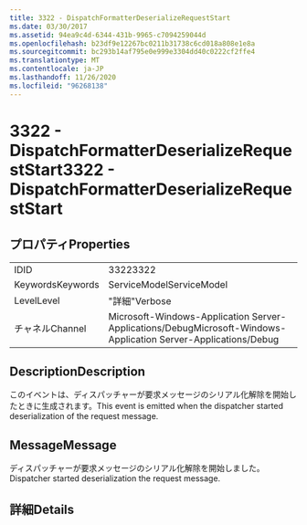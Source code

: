 ```yaml
---
title: 3322 - DispatchFormatterDeserializeRequestStart
ms.date: 03/30/2017
ms.assetid: 94ea9c4d-6344-431b-9965-c7094259044d
ms.openlocfilehash: b23df9e12267bc0211b31738c6cd018a808e1e8a
ms.sourcegitcommit: bc293b14af795e0e999e3304dd40c0222cf2ffe4
ms.translationtype: MT
ms.contentlocale: ja-JP
ms.lasthandoff: 11/26/2020
ms.locfileid: "96268138"
---
```

# <a name="3322---dispatchformatterdeserializerequeststart"></a><span data-ttu-id="2d7c1-102">3322 - DispatchFormatterDeserializeRequestStart</span><span class="sxs-lookup"><span data-stu-id="2d7c1-102">3322 - DispatchFormatterDeserializeRequestStart</span></span>

## <a name="properties"></a><span data-ttu-id="2d7c1-103">プロパティ</span><span class="sxs-lookup"><span data-stu-id="2d7c1-103">Properties</span></span>  
  
|||  
|-|-|  
|<span data-ttu-id="2d7c1-104">ID</span><span class="sxs-lookup"><span data-stu-id="2d7c1-104">ID</span></span>|<span data-ttu-id="2d7c1-105">3322</span><span class="sxs-lookup"><span data-stu-id="2d7c1-105">3322</span></span>|  
|<span data-ttu-id="2d7c1-106">Keywords</span><span class="sxs-lookup"><span data-stu-id="2d7c1-106">Keywords</span></span>|<span data-ttu-id="2d7c1-107">ServiceModel</span><span class="sxs-lookup"><span data-stu-id="2d7c1-107">ServiceModel</span></span>|  
|<span data-ttu-id="2d7c1-108">Level</span><span class="sxs-lookup"><span data-stu-id="2d7c1-108">Level</span></span>|<span data-ttu-id="2d7c1-109">"詳細"</span><span class="sxs-lookup"><span data-stu-id="2d7c1-109">Verbose</span></span>|  
|<span data-ttu-id="2d7c1-110">チャネル</span><span class="sxs-lookup"><span data-stu-id="2d7c1-110">Channel</span></span>|<span data-ttu-id="2d7c1-111">Microsoft-Windows-Application Server-Applications/Debug</span><span class="sxs-lookup"><span data-stu-id="2d7c1-111">Microsoft-Windows-Application Server-Applications/Debug</span></span>|  
  
## <a name="description"></a><span data-ttu-id="2d7c1-112">Description</span><span class="sxs-lookup"><span data-stu-id="2d7c1-112">Description</span></span>  

 <span data-ttu-id="2d7c1-113">このイベントは、ディスパッチャーが要求メッセージのシリアル化解除を開始したときに生成されます。</span><span class="sxs-lookup"><span data-stu-id="2d7c1-113">This event is emitted when the dispatcher started deserialization of the request message.</span></span>  
  
## <a name="message"></a><span data-ttu-id="2d7c1-114">Message</span><span class="sxs-lookup"><span data-stu-id="2d7c1-114">Message</span></span>  

 <span data-ttu-id="2d7c1-115">ディスパッチャーが要求メッセージのシリアル化解除を開始しました。</span><span class="sxs-lookup"><span data-stu-id="2d7c1-115">Dispatcher started deserialization the request message.</span></span>  
  
## <a name="details"></a><span data-ttu-id="2d7c1-116">詳細</span><span class="sxs-lookup"><span data-stu-id="2d7c1-116">Details</span></span>
